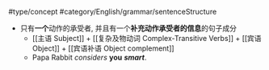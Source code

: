 #type/concept #category/English/grammar/sentenceStructure 
- 只有**一个**动作的承受者, 并且有一个**补充动作承受者的信息**的句子成分
	- [[主语 Subject]] + [[复杂及物动词 Complex-Transitive Verbs]] + [[宾语Object]] + [[宾语补语 Object complement]]
	- Papa Rabbit *considers* **you** ***smart***. 